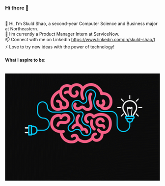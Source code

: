 ### Hi there 👋

<!--
**skuldshao/skuldshao** is a ✨ _special_ ✨ repository because its `README.md` (this file) appears on your GitHub profile.

Here are some ideas to get you started:

- 🔭 I’m currently working on ...
- 🌱 I’m currently learning ...
- 👯 I’m looking to collaborate on ...
- 🤔 I’m looking for help with ...
- 💬 Ask me about ...
- 📫 How to reach me: ...
- 😄 Pronouns: ...
- ⚡ Fun fact: ...
-->

<br /> 👋 Hi, I’m Skuld Shao, a second-year Computer Science and Business major at Northeastern.
<br /> 💼 I’m currently a Product Manager Intern at ServiceNow.
<br /> 📫 Connect with me on LinkedIn https://www.linkedin.com/in/skuld-shao/)
<br /> ⚡ Love to try new ideas with the power of technology!

#### What I aspire to be:
 
<br /> <img src="https://github.com/skuldshao/skuldshao/raw/main/Be_creative.gif" width=600><br>


